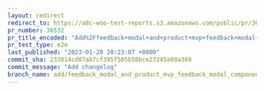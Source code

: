 ```yaml
---
layout: redirect
redirect_to: https://a8c-woo-test-reports.s3.amazonaws.com/public/pr/36532/e2e/index.html
pr_number: 36532
pr_title_encoded: "Add%2Ffeedback+modal+and+product+mvp+feedback+modal+components"
pr_test_type: e2e
last_published: "2023-01-20 20:23:07 +0000"
commit_sha: 233814cd07ab7cf395f505b58bce27245a99a369
commit_message: "Add changelog"
branch_name: add/feedback_modal_and_product_mvp_feedback_modal_components
---
```

